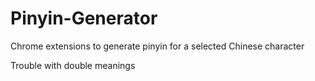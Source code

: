 # Pinyin-Generator
Chrome extensions to generate pinyin for a selected Chinese character

Trouble with double meanings